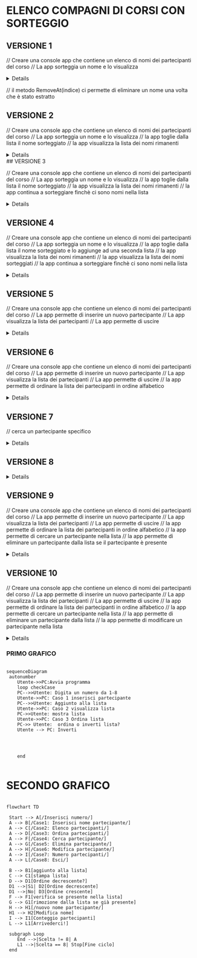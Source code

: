 # ELENCO COMPAGNI DI CORSI CON SORTEGGIO

## VERSIONE 1
// Creare una console app che contiene un elenco di nomi dei partecipanti del corso
// La app sorteggia un nome e lo visualizza

<details>Codice

```csharp
List<string> nomi = new List<string>();
nomi.Add("Mario");
nomi.Add("Luigi");
nomi.Add("Giovanni");

Random random = new Random();

int indice = random.Next(nomi.Count);

Console.WriteLine($"Il nome sorteggiato è {nomi[indice]}");
```

// si possono inserire piu nomi in contemporanea invece di uno alla volta cosi
```csharp

// array
nomi.AddRange(new string[] { "Mario", "Luigi", "Giovanni" });

// List
List<string> nomi = new List<string> { "Mario", "Luigi", "Giovanni" };
List<string> nomi = ["Mario", "Luigi", "Giovanni"];
```

</details>

// il metodo RemoveAt(indice) ci permette di eliminare un nome una volta che è stato estratto

## VERSIONE 2
// Creare una console app che contiene un elenco di nomi dei partecipanti del corso
// La app sorteggia un nome e lo visualizza
// la app toglie dalla lista il nome sorteggiato
// la app visualizza la lista dei nomi rimanenti

<details>

```csharp
List<string> nomi = new List<string>();
nomi.Add("Mario");
nomi.Add("Luigi");
nomi.Add("Giovanni");

Random random = new Random();
int indice = random.Next(nomi.Count);

Console.WriteLine("Elenco partecipanti:");
foreach (string nome in nomi)
{
    Console.WriteLine(nome);
}

Console.WriteLine($"Il nome sorteggiato è {nomi[indice]}");

nomi.RemoveAt(indice);

Console.WriteLine("Elenco partecipanti:");
foreach (string nome in nomi)
{
    Console.WriteLine(nome);
}
```
</details>
## VERSIONE 3

// Creare una console app che contiene un elenco di nomi dei partecipanti del corso
// La app sorteggia un nome e lo visualizza
// la app toglie dalla lista il nome sorteggiato
// la app visualizza la lista dei nomi rimanenti
// la app continua a sorteggiare finchè ci sono nomi nella lista

<details>

```csharp
List<string> nomi = new List<string>();                         // dichiarazione di una lista di stringhe
nomi.Add("Mario");
nomi.Add("Luigi");
nomi.Add("Giovanni");
Random random = new Random();
while (nomi.Count > 0)
{
    int indice = random.Next(nomi.Count);                       // generazione di un numero casuale tra 0 e il numero di elementi della lista
    Console.WriteLine($"Il nome sorteggiato è {nomi[indice]}"); // visualizzazione del nome sorteggiato
    nomi.RemoveAt(indice);                                      // rimozione del nome sorteggiato dalla lista
    Console.WriteLine("Elenco partecipanti:");                  // visualizzazione dell'elenco dei partecipanti
    foreach (string nome in nomi)
    {
        Console.WriteLine(nome);
    }
}
```
</details>

## VERSIONE 4

// Creare una console app che contiene un elenco di nomi dei partecipanti del corso
// La app sorteggia un nome e lo visualizza
// la app toglie dalla lista il nome sorteggiato e lo aggiunge ad una seconda lista
// la app visualizza la lista dei nomi rimanenti
// la app visualizza la lista dei nomi sorteggiati
// la app continua a sorteggiare finchè ci sono nomi nella lista

<details>

```csharp

// genero le lise e l'oggetto random
// ----------------------------------------------------------------------------
List<string> nomi = new List<string>();
nomi.Add("Mario");
nomi.Add("Luigi");
nomi.Add("Giovanni");

List<string> sorteggiati = new List<string>();

Random random = new Random();
// ----------------------------------------------------------------------------
while (nomi.Count > 0)
{
    int indice = random.Next(nomi.Count);
    string sorteggiato = nomi[indice];  // estrazione del nome sorteggiato

    Console.WriteLine($"Il nome sorteggiato è {sorteggiato}");

    // ----------------------------------------------------------------------------
    nomi.RemoveAt(indice);
    sorteggiati.Add(sorteggiato);
    // ----------------------------------------------------------------------------

    Console.WriteLine("Elenco partecipanti:");
    foreach (string nome in nomi)
    {
        Console.WriteLine(nome);
    }

    Console.WriteLine("Elenco sorteggiati:");
    foreach (string nome in sorteggiati)
    {
        Console.WriteLine(nome);
    }
}
```
</details>

## VERSIONE 5

// Creare una console app che contiene un elenco di nomi dei partecipanti del corso
// La app permette di inserire un nuovo partecipante
// La app visualizza la lista dei partecipanti
// La app permette di uscire

<details>

```csharp
//----eseguo fuori dai loops----------------------------------------------------------
List<string> partecipanti = new List<string>();
string nome;
int scelta;
//------------------------------------------------------------------------------------
do
{
    Console.WriteLine("1. Inserisci partecipante");
    Console.WriteLine("2. Visualizza partecipanti");
    Console.WriteLine("3. Esci");
    Console.Write("Scelta: ");
    scelta = Convert.ToInt32(Console.ReadLine());
    switch (scelta)
    {
        case 1:
            Console.Write("Nome partecipante: ");
            nome = Console.ReadLine();
            partecipanti.Add(nome);
            break;
        case 2:
            Console.WriteLine("Elenco partecipanti:");
            foreach (string partecipante in partecipanti)
            {
                Console.WriteLine(partecipante);
            }
            break;
        case 3:
            Console.WriteLine("Arrivederci!");
            break;
        default:
            Console.WriteLine("Scelta non valida");
            break;
    }
}
while (scelta != 3); // il ciclo continua finchè la scelta è diversa da 3
```

</details>

## VERSIONE 6

// Creare una console app che contiene un elenco di nomi dei partecipanti del corso
// La app permette di inserire un nuovo partecipante
// La app visualizza la lista dei partecipanti
// La app permette di uscire
// la app permette di ordinare la lista dei partecipanti in ordine alfabetico

<details>

```csharp
partecipanti.Sort(); // ordinamento della lista in ordine alfabetico tramite il metodo Sort
partecipanti.Reverse(); // ordinamento della lista in ordine alfabetico inverso tramite il metodo Reverse
```
```csharp
List<string> partecipanti = new List<string>();
string nome;
int scelta;
do
{
    Console.WriteLine("1. Inserisci partecipante");
    Console.WriteLine("2. Visualizza partecipanti");
    Console.WriteLine("3. Ordina partecipanti");
    Console.WriteLine("4. Esci");
    Console.Write("Scelta: ");
    scelta = Convert.ToInt32(Console.ReadLine());
    switch (scelta)
    {
        case 1:
            Console.Write("Nome partecipante: ");
            nome = Console.ReadLine();
            partecipanti.Add(nome);
            break;
        case 2:
            Console.WriteLine("Elenco partecipanti:");
            foreach (string partecipante in partecipanti)
            {
                Console.WriteLine(partecipante);
            }
            break;
        case 3:
            Console.WriteLine("1. Ordine crescente");
            Console.WriteLine("2. Ordine decrescente");
            Console.Write("Scelta: ");
            int ordine = Convert.ToInt32(Console.ReadLine());
            if (ordine == 1)
            {
                partecipanti.Sort(); // ordinamento della lista in ordine alfabetico tramite il metodo Sort
            }
            else if (ordine == 2)
            {
                partecipanti.Sort();
                partecipanti.Reverse(); // ordinamento della lista in ordine alfabetico inverso tramite il metodo Reverse
            }
            else
            {
                Console.WriteLine("Scelta non valida");
            }
            break;
        case 4:
            Console.WriteLine("Arrivederci!");
            break;
        default:
            Console.WriteLine("Scelta non valida");
            break;
    }
} while (scelta != 4);
```

</details>

## VERSIONE 7

// cerca un partecipante specifico

<details>

```csharp
partecipanti.Contains(nome)

```

/ Creare una console app che contiene un elenco di nomi dei partecipanti del corso
// La app permette di inserire un nuovo partecipante
// La app visualizza la lista dei partecipanti
// La app permette di uscire
// la app permette di ordinare la lista dei partecipanti in ordine alfabetico
// la app permette di cercare un partecipante nella lista
```csharp
List<string> partecipanti = new List<string>();
string nome;
int scelta;

do
{
    Console.WriteLine("1. Inserisci partecipante");
    Console.WriteLine("2. Visualizza partecipanti");
    Console.WriteLine("3. Ordina partecipanti");
    Console.WriteLine("4. Cerca partecipante");
    Console.WriteLine("5. Esci");
    Console.Write("Scelta: ");
    scelta = Convert.ToInt32(Console.ReadLine());
    switch (scelta)
    {
        case 1:
            Console.Write("Nome partecipante: ");
            nome = Console.ReadLine();
            partecipanti.Add(nome);
            break;
        case 2:
            Console.WriteLine("Elenco partecipanti:");
            foreach (string partecipante in partecipanti)
            {
                Console.WriteLine(partecipante);
            }
            break;
        case 3:
            Console.WriteLine("1. Ordine crescente");
            Console.WriteLine("2. Ordine decrescente");
            Console.Write("Scelta: ");
            int ordine = Convert.ToInt32(Console.ReadLine());
            if (ordine == 1)
            {
                partecipanti.Sort();
            }
            else if (ordine == 2)
            {
                partecipanti.Sort();
                partecipanti.Reverse();
            }
            else
            {
                Console.WriteLine("Scelta non valida");
            }
            break;
        case 4:
            Console.Write("Nome partecipante: ");
            nome = Console.ReadLine();
            if (partecipanti.Contains(nome))
            {
                Console.WriteLine("Il partecipante è presente nella lista");
            }
            else
            {
                Console.WriteLine("Il partecipante non è presente nella lista");
            }
            break;
        case 5:
            Console.WriteLine("Arrivederci!");
            break;
        default:
            Console.WriteLine("Scelta non valida");
            break;
    }
} while (scelta != 5);
```

</details>

## VERSIONE 8

<details>

```csharp
List<string> partecipanti = new List<string>();
string nome;
int scelta;

do
{
    Console.WriteLine("1. Inserisci partecipante");
    Console.WriteLine("2. Visualizza partecipanti");
    Console.WriteLine("3. Ordina partecipanti");
    Console.WriteLine("4. Cerca partecante");
    Console.WriteLine("5. Esci");
    Console.Write("Scelta: ");
    scelta = Convert.ToInt32(Console.ReadLine());
    switch (scelta)
    {
        case 1:
            Console.Write("Nome partecipante: ");
            nome = Console.ReadLine();
            if (partecipanti.Contains(nome))
            {
                Console.WriteLine("Il partecipante è già presente nella lista");
            }
            else
            {
                partecipanti.Add(nome);
            }
            break;
        case 2:
            Console.WriteLine("Elenco partecipanti:");
            foreach (string partecipante in partecipanti)
            {
                Console.WriteLine(partecipante);
            }
            break;
        case 3:
            Console.WriteLine("1. Ordine crescente");
            Console.WriteLine("2. Ordine decrescente");
            Console.Write("Scelta: ");
            int ordine = Convert.ToInt32(Console.ReadLine());
            if (ordine == 1)
            {
                partecipanti.Sort();
            }
            else if (ordine == 2)
            {
                partecipanti.Sort();
                partecipanti.Reverse();
            }
            else
            {
                Console.WriteLine("Scelta non valida");
            }
            break;
        case 4:
            Console.Write("Nome partecipante: ");
            nome = Console.ReadLine();
            if (partecipanti.Contains(nome))
            {
                Console.WriteLine("Il partecipante è presente nella lista");
            }
            else
            {
                Console.WriteLine("Il partecipante non è presente nella lista");
            }
            break;
        case 5:
            Console.WriteLine("Arrivederci!");
            break;
        default:
            Console.WriteLine("Scelta non valida");
            break;
    }
} while (scelta != 5);
```
</details>

## VERSIONE 9

// Creare una console app che contiene un elenco di nomi dei partecipanti del corso
// La app permette di inserire un nuovo partecipante
// La app visualizza la lista dei partecipanti
// La app permette di uscire
// la app permette di ordinare la lista dei partecipanti in ordine alfabetico
// la app permette di cercare un partecipante nella lista
// la app permette di eliminare un partecipante dalla lista se il partecipante è presente

<details>

```csharp
partecipanti.Remove(nome);
```
```csharp
List<string> partecipanti = new List<string>();
string nome;
int scelta;

do
{
    Console.WriteLine("1. Inserisci partecipante");
    Console.WriteLine("2. Visualizza partecipanti");
    Console.WriteLine("3. Ordina partecipanti");
    Console.WriteLine("4. Cerca partecante");
    Console.WriteLine("5. Elimina partecipante");
    Console.WriteLine("6. Esci");
    Console.Write("Scelta: ");
    scelta = Convert.ToInt32(Console.ReadLine());
    switch (scelta)
    {
        case 1:
            Console.Write("Nome partecipante: ");
            nome = Console.ReadLine();
            if (partecipanti.Contains(nome))
            {
                Console.WriteLine("Il partecipante è già presente nella lista");
            }
            else
            {
                partecipanti.Add(nome);
            }
            break;
        case 2:
            Console.WriteLine("Elenco partecipanti:");
            foreach (string partecipante in partecipanti)
            {
                Console.WriteLine(partecipante);
            }
            break;
        case 3:
            Console.WriteLine("1. Ordine crescente");
            Console.WriteLine("2. Ordine decrescente");
            Console.Write("Scelta: ");
            int ordine = Convert.ToInt32(Console.ReadLine());
            if (ordine == 1)
            {
                partecipanti.Sort();
            }
            else if (ordine == 2)
            {
                partecipanti.Sort();
                partecipanti.Reverse();
            }
            else
            {
                Console.WriteLine("Scelta non valida");
            }
            break;
        case 4:
            Console.Write("Nome partecipante: ");
            nome = Console.ReadLine();
            if (partecipanti.Contains(nome))
            {
                Console.WriteLine("Il partecipante è presente nella lista");
            }
            else
            {
                Console.WriteLine("Il partecipante non è presente nella lista");
            }
            break;
        case 5:
            Console.Write("Nome partecipante: ");
            nome = Console.ReadLine();
            if (partecipanti.Contains(nome))
            {
                partecipanti.Remove(nome);
                Console.WriteLine("Il partecipante è stato eliminato dalla lista");
            }
            else
            {
                Console.WriteLine("Il partecipante non è presente nella lista");
            }
            break;
        case 6:
            Console.WriteLine("Arrivederci!");
            break;
        default:
            Console.WriteLine("Scelta non valida");
            break;
    }
} while (scelta != 6);
```

</details>

## VERSIONE 10

// Creare una console app che contiene un elenco di nomi dei partecipanti del corso
// La app permette di inserire un nuovo partecipante
// La app visualizza la lista dei partecipanti
// La app permette di uscire
// la app permette di ordinare la lista dei partecipanti in ordine alfabetico
// la app permette di cercare un partecipante nella lista
// la app permette di eliminare un partecipante dalla lista
// la app permette di modificare un partecipante nella lista

<details>

```csharp
int indice = partecipanti.IndexOf(nome); // IndexOf restituisce l'indice del nome nella lista
```

```csharp
case 6:
            Console.Write("Nome partecipante: ");
            nome = Console.ReadLine();
            if (partecipanti.Contains(nome))
            {
                Console.Write("Nuovo nome: ");
                string nuovoNome = Console.ReadLine();
                int indice = partecipanti.IndexOf(nome); // IndexOf restituisce l'indice del nome nella lista
                partecipanti[indice] = nuovoNome;
                Console.WriteLine("Il partecipante è stato modificato nella lista");
            }
            else
            {
                Console.WriteLine("Il partecipante non è presente nella lista");
            }
            break;
```
// aggiungo il conteggio dei partecipanti
```csharp
Console.WriteLine($"Numero partecipanti: {partecipanti.Count}");
```

</details>

### PRIMO GRAFICO

```mermaid

sequenceDiagram
 autonumber
    Utente->>PC:Avvia programma
    loop checkCase
    PC-->>Utente: Digita un numero da 1-8
    Utente->>PC: Caso 1 inserisci partecipante
    PC-->>Utente: Aggiunto alla lista
    Utente->>PC: Caso 2 visualizza lista
    PC->>Utente: mostra lista
    Utente->>PC: Caso 3 Ordina lista 
    PC->> Utente:  ordina o inverti lista?
    Utente --> PC: Inverti




    end
    
```
# SECONDO GRAFICO

 

```mermaid

flowchart TD

 Start --> A[/Inserisci numero/]
 A --> B[/Case1: Inserisci nome partecipante/]
 A --> C[/Case2: Elenco partecipanti/]
 A --> D[/Case3: Ordina partecipanti/]
 A --> F[/Case4: Cerca partecipante/]
 A --> G[/Case5: Elimina partecipante/]
 A --> H[/Case6: Modifica partecipante/]
 A --> I[/Case7: Numero partecipanti/]
 A --> L[/Case8: Esci/]

 B --> B1[aggiunto alla lista]
 C --> C1[stampa lista]
 D --> D1[Ordine decrescente?]
 D1 -->|Sì| D2[Ordine decrescente]
 D1 -->|No| D3[Ordine crescente]
 F --> F1[verifica se presente nella lista]
 G --> G1[rimozione dalla lista se già presente]
 H --> H1[/nuovo nome partecipante/]
 H1 --> H2[Modifica nome]
 I --> I1[Conteggio partecipanti]
 L --> L1[Arrivederci!]

 subgraph Loop
    End -->|Scelta != 8| A
    L1 -->|Scelta == 8| Stop[Fine ciclo]
 end

 ```
 